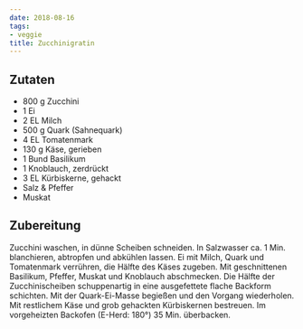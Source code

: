 ```yaml
---
date: 2018-08-16
tags:
- veggie
title: Zucchinigratin
---
```


## Zutaten
- 800 g     Zucchini
- 1         Ei
- 2 EL      Milch
- 500 g     Quark (Sahnequark)
- 4 EL      Tomatenmark
- 130 g     Käse, gerieben
- 1 Bund    Basilikum
- 1         Knoblauch, zerdrückt
- 3 EL      Kürbiskerne, gehackt
- Salz & Pfeffer
- Muskat

## Zubereitung
Zucchini waschen, in dünne Scheiben schneiden. In Salzwasser ca. 1 Min. blanchieren, abtropfen und abkühlen lassen. Ei mit Milch, Quark und Tomatenmark verrühren, die Hälfte des Käses zugeben. Mit geschnittenen Basilikum, Pfeffer, Muskat und Knoblauch abschmecken. Die Hälfte der Zucchinischeiben schuppenartig in eine ausgefettete flache Backform schichten. Mit der Quark-Ei-Masse begießen und den Vorgang wiederholen. Mit restlichem Käse und grob gehackten Kürbiskernen bestreuen. Im vorgeheizten Backofen (E-Herd: 180°) 35 Min. überbacken.
